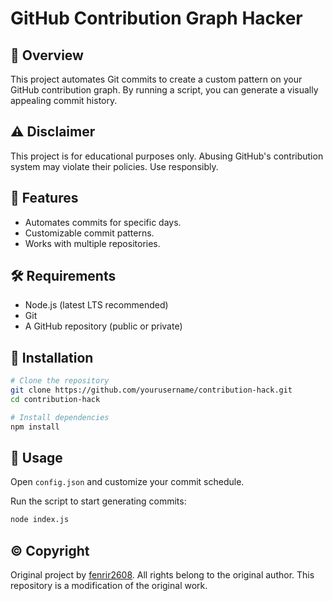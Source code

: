 # GitHub Contribution Graph Hacker

## 🚀 Overview
This project automates Git commits to create a custom pattern on your GitHub contribution graph. By running a script, you can generate a visually appealing commit history.

## ⚠️ Disclaimer
This project is for educational purposes only. Abusing GitHub's contribution system may violate their policies. Use responsibly.

## 📌 Features
- Automates commits for specific days.
- Customizable commit patterns.
- Works with multiple repositories.

## 🛠️ Requirements
- Node.js (latest LTS recommended)
- Git
- A GitHub repository (public or private)

## 🔧 Installation
```sh
# Clone the repository
git clone https://github.com/yourusername/contribution-hack.git
cd contribution-hack

# Install dependencies
npm install
```

## 🚀 Usage
Open `config.json` and customize your commit schedule.

Run the script to start generating commits:

```sh
node index.js
```

## ©️ Copyright
Original project by <a href="https://github.com/fenrir2608/goGreen">fenrir2608</a>. All rights belong to the original author. This repository is a modification of the original work.
